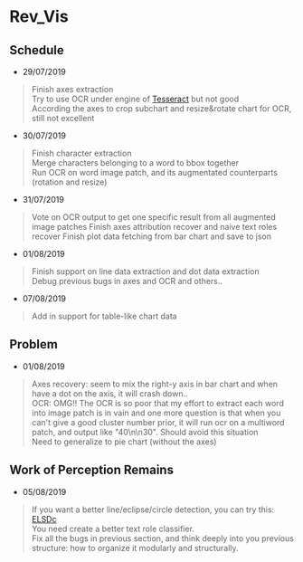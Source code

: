 # Rev_Vis

## Schedule

+ 29/07/2019
> Finish axes extraction  
> Try to use OCR under engine of [Tesseract](https://github.com/tesseract-ocr/tesseract) but not good  
> According the axes to crop subchart and resize&rotate chart for OCR, still not excellent  

+ 30/07/2019  
> Finish character extraction  
> Merge characters belonging to a word to bbox together  
> Run OCR on word image patch, and its augmentated counterparts (rotation and resize)  

+ 31/07/2019
> Vote on OCR output to get one specific result from all augmented image patches
> Finish axes attribution recover and naive text roles recover
> Finish plot data fetching from bar chart and save to json

+ 01/08/2019
> Finish support on line data extraction and dot data extraction  
> Debug previous bugs in axes and OCR and others..  

+ 07/08/2019
> Add in support for table-like chart data  

## Problem

+ 01/08/2019
> Axes recovery: seem to mix the right-y axis in bar chart and when have a dot on the axis, it will crash down..  
> OCR: OMG!! The OCR is so poor that my effort to extract each word into image patch is in vain and one more question is that when you can't give a good cluster number prior, it will run ocr on a multiword patch, and output like "40\n\n30". Should avoid this situation  
> Need to generalize to pie chart (without the axes)  

## Work of Perception Remains

+ 05/08/2019
> If you want a better line/eclipse/circle detection, you can try this: [ELSDc](https://github.com/viorik/ELSDc)  
> You need create a better text role classifier.  
> Fix all the bugs in previous section, and think deeply into you previous structure: how to organize it modularly and structurally.  

